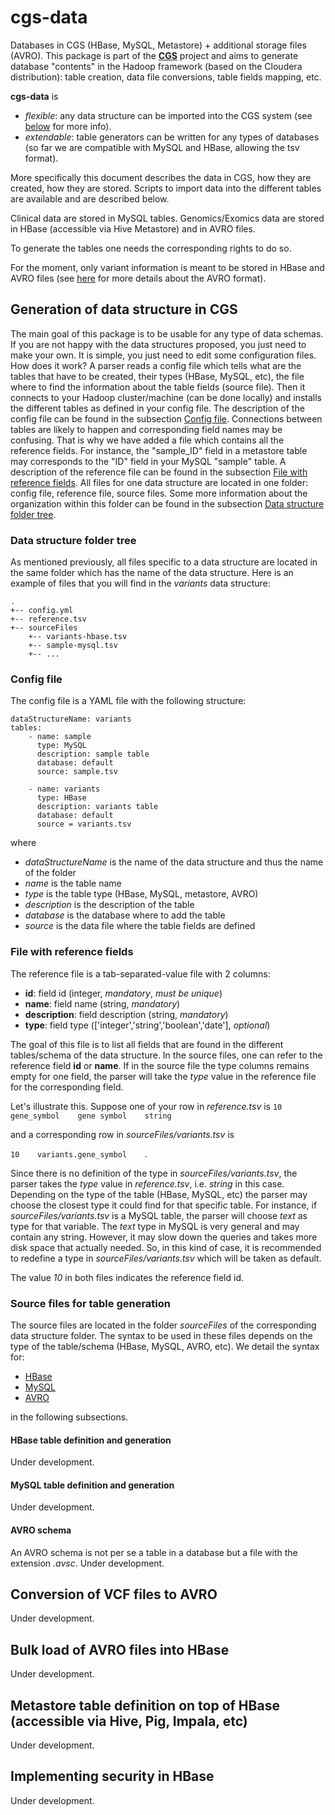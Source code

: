 # cgs-data
Databases in CGS (HBase, MySQL, Metastore) + additional storage files (AVRO).
This package is part of the [**CGS**](https://github.com/jpoullet2000/cgs) project and aims to generate database "contents" in the Hadoop framework (based on the Cloudera distribution): table creation, data file conversions, table fields mapping, etc. 

**cgs-data** is

- *flexible*: any data structure can be imported into the CGS system (see [below](#dataStructure) for more info).  
- *extendable*: table generators can be written for any types of databases (so far we are compatible with MySQL and HBase, allowing the tsv format).   

More specifically this document describes the data in CGS, how they are created, how they are stored. Scripts to import data into the different tables are available and are described below. 

Clinical data are stored in MySQL tables. 
Genomics/Exomics data are stored in HBase (accessible via Hive Metastore) and in AVRO files.

To generate the tables one needs the corresponding rights to do so. 

For the moment, only variant information is meant to be stored in HBase and AVRO files (see [here](http://avro.apache.org/docs/1.3.0/) for more details about the AVRO format).  

## <a name="dataStructure">Generation of data structure in CGS</a> 
The main goal of this package is to be usable for any type of data schemas. If you are not happy with the data structures proposed, you just need to make your own.
It is simple, you just need to edit some configuration files. How does it work? A parser reads a config file which tells what are the tables that have to be created, their types (HBase, MySQL, etc), the file where to find the information about the table fields (source file). Then it connects to your Hadoop cluster/machine (can be done locally) and installs the different tables as defined in your config file. The description of the config file can be found in the subsection [Config file](#configFile). Connections between tables are likely to happen and corresponding field names may be confusing. That is why we have added a file which contains all the reference fields. For instance, the "sample_ID" field in a metastore table may corresponds to the "ID" field in your MySQL "sample" table. A description of the reference file can be found in the subsection [File with reference fields](#referenceFile). All files for one data structure are located in one folder: config file, reference file, source files. Some more information about the organization within this folder can be found in the subsection [Data structure folder tree](#datastructureTree). 


### <a name="datastructureTree">Data structure folder tree</a>
As mentioned previously, all files specific to a data structure are located in the same folder which has the name of the data structure. Here is an example of files that you will find in the *variants* data structure:
```
.
+-- config.yml
+-- reference.tsv
+-- sourceFiles
	+-- variants-hbase.tsv
	+-- sample-mysql.tsv
	+-- ...
```

### <a name="configFile">Config file</a>
The config file is a YAML file with the following structure:

```
dataStructureName: variants
tables:
	- name: sample
      type: MySQL
      description: sample table
      database: default
      source: sample.tsv

	- name: variants
      type: HBase
      description: variants table
      database: default
      source = variants.tsv
```

where

- *dataStructureName* is the name of the data structure and thus the name of the folder
- *name* is the table name
- *type* is the table type (HBase, MySQL, metastore, AVRO)
- *description* is the description of the table
- *database* is the database where to add the table
- *source* is the data file where the table fields are defined

### <a name="referenceFile">File with reference fields</a>
The reference file is a tab-separated-value file with 2 columns:

- **id**: field id (integer, *mandatory*, *must be unique*)
- **name**: field name (string, *mandatory*)
- **description**: field description (string, *mandatory*)
- **type**: field type (['integer','string','boolean','date'], *optional*)

The goal of this file is to list all fields that are found in the different tables/schema of the data structure. In the source files, one can refer to the reference field **id** or **name**. 
If in the source file the type columns remains empty for one field, the parser will take the *type* value in the reference file for the corresponding field.

Let's illustrate this. Suppose one of your row in *reference.tsv* is
`10    gene_symbol    gene symbol    string`

and a corresponding row in *sourceFiles/variants.tsv* is

`10    variants.gene_symbol    `.

Since there is no definition of the type in *sourceFiles/variants.tsv*, the parser takes the *type* value in *reference.tsv*, i.e. *string* in this case. Depending on the type of the table (HBase, MySQL, etc) the parser may choose the closest type it could find for that specific table. For instance, if *sourceFiles/variants.tsv* is a MySQL table, the parser will choose *text* as type for that variable. The *text* type in MySQL is very general and may contain any string. However, it may slow down the queries and takes more disk space that actually needed. So, in this kind of case, it is recommended to redefine a type in *sourceFiles/variants.tsv* which will be taken as default.

The value *10* in both files indicates the reference field id. 

### <a name="referenceFile">Source files for table generation</a>
The source files are located in the folder *sourceFiles* of the corresponding data structure folder. 
The syntax to be used in these files depends on the type of the table/schema (HBase, MySQL, AVRO, etc).
We detail the syntax for:

- [HBase](#hbaseSource)
- [MySQL](#mysqlSource)
- [AVRO](#avroSource)

in the following subsections.

#### <a name="hbaseSource">HBase table definition and generation</a>
Under development.

#### <a name="mysqlSource">MySQL table definition and generation</a>
Under development.

#### <a name="avroSource">AVRO schema</a>
An AVRO schema is not per se a table in a database but a file with the extension *.avsc*.
Under development.


## Conversion of VCF files to AVRO
Under development.

## Bulk load of AVRO files into HBase
Under development.

## Metastore table definition on top of HBase (accessible via Hive, Pig, Impala, etc)
Under development.

## Implementing security in HBase
Under development.
